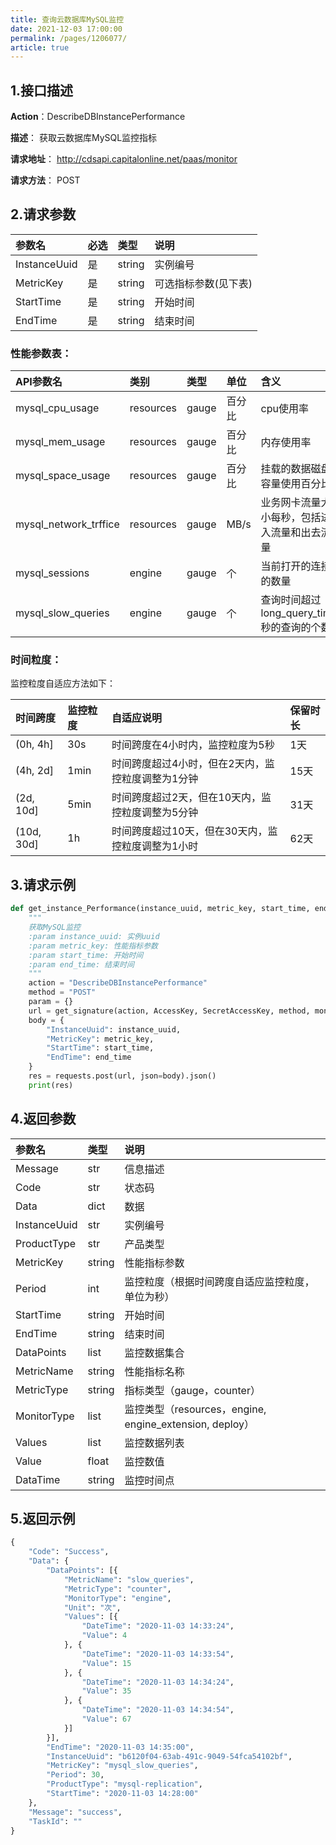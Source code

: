 ```yaml
---
title: 查询云数据库MySQL监控
date: 2021-12-03 17:00:00
permalink: /pages/1206077/
article: true
---
```



## 1.接口描述

**Action**：DescribeDBInstancePerformance

**描述**： 获取云数据库MySQL监控指标

**请求地址**： http://cdsapi.capitalonline.net/paas/monitor

**请求方法**： POST

## 2.请求参数

| 参数名       | 必选 | 类型   | 说明                 |
| :----------- | :--- | :----- | :------------------- |
| InstanceUuid | 是   | string | 实例编号             |
| MetricKey    | 是   | string | 可选指标参数(见下表) |
| StartTime    | 是   | string | 开始时间             |
| EndTime      | 是   | string | 结束时间             |

### 性能参数表：

| API参数名             | 类别      | 类型  | 单位   | 含义                                         |
| :-------------------- | :-------- | :---- | :----- | :------------------------------------------- |
| mysql_cpu_usage       | resources | gauge | 百分比 | cpu使用率                                    |
| mysql_mem_usage       | resources | gauge | 百分比 | 内存使用率                                   |
| mysql_space_usage     | resources | gauge | 百分比 | 挂载的数据磁盘容量使用百分比                 |
| mysql_network_trffice | resources | gauge | MB/s   | 业务网卡流量大小每秒，包括进入流量和出去流量 |
| mysql_sessions        | engine    | gauge | 个     | 当前打开的连接的数量                         |
| mysql_slow_queries    | engine    | gauge | 个     | 查询时间超过 long_query_time 秒的查询的个数  |

### 时间粒度：

监控粒度自适应方法如下：

| 时间跨度   | 监控粒度 | 自适应说明                                        | 保留时长 |
| :--------- | :------- | :------------------------------------------------ | :------- |
| (0h, 4h]   | 30s      | 时间跨度在4小时内，监控粒度为5秒                  | 1天      |
| (4h, 2d]   | 1min     | 时间跨度超过4小时，但在2天内，监控粒度调整为1分钟 | 15天     |
| (2d, 10d]  | 5min     | 时间跨度超过2天，但在10天内，监控粒度调整为5分钟  | 31天     |
| (10d, 30d] | 1h       | 时间跨度超过10天，但在30天内，监控粒度调整为1小时 | 62天     |

## 3.请求示例

```python
def get_instance_Performance(instance_uuid, metric_key, start_time, end_time):
    """
    获取MySQL监控
    :param instance_uuid: 实例uuid
    :param metric_key: 性能指标参数
    :param start_time: 开始时间
    :param end_time: 结束时间
    """
    action = "DescribeDBInstancePerformance"
    method = "POST"
    param = {}
    url = get_signature(action, AccessKey, SecretAccessKey, method, monitor_url, param=param)
    body = {
        "InstanceUuid": instance_uuid,
        "MetricKey": metric_key,
        "StartTime": start_time,
        "EndTime": end_time
    }
    res = requests.post(url, json=body).json()
    print(res)
```

## 4.返回参数

| 参数名       | 类型   | 说明                                                    |
| :----------- | :----- | :------------------------------------------------------ |
| Message      | str    | 信息描述                                                |
| Code         | str    | 状态码                                                  |
| Data         | dict   | 数据                                                    |
| InstanceUuid | str    | 实例编号                                                |
| ProductType  | str    | 产品类型                                                |
| MetricKey    | string | 性能指标参数                                            |
| Period       | int    | 监控粒度（根据时间跨度自适应监控粒度，单位为秒）        |
| StartTime    | string | 开始时间                                                |
| EndTime      | string | 结束时间                                                |
| DataPoints   | list   | 监控数据集合                                            |
| MetricName   | string | 性能指标名称                                            |
| MetricType   | string | 指标类型（gauge，counter）                              |
| MonitorType  | list   | 监控类型（resources，engine, engine_extension, deploy） |
| Values       | list   | 监控数据列表                                            |
| Value        | float  | 监控数值                                                |
| DataTime     | string | 监控时间点                                              |

## 5.返回示例

```python
{
    "Code": "Success",
    "Data": {
        "DataPoints": [{
            "MetricName": "slow_queries",
            "MetricType": "counter",
            "MonitorType": "engine",
            "Unit": "次",
            "Values": [{
                "DateTime": "2020-11-03 14:33:24",
                "Value": 4
            }, {
                "DateTime": "2020-11-03 14:33:54",
                "Value": 15
            }, {
                "DateTime": "2020-11-03 14:34:24",
                "Value": 35
            }, {
                "DateTime": "2020-11-03 14:34:54",
                "Value": 67
            }]
        }],
        "EndTime": "2020-11-03 14:35:00",
        "InstanceUuid": "b6120f04-63ab-491c-9049-54fca54102bf",
        "MetricKey": "mysql_slow_queries",
        "Period": 30,
        "ProductType": "mysql-replication",
        "StartTime": "2020-11-03 14:28:00"
    },
    "Message": "success",
    "TaskId": ""
}
```

